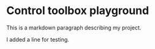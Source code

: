# Control toolbox playground
This is a markdown paragraph describing my project.

I added a line for testing.